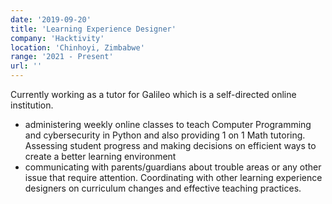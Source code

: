 ```yaml
---
date: '2019-09-20'
title: 'Learning Experience Designer'
company: 'Hacktivity'
location: 'Chinhoyi, Zimbabwe'
range: '2021 - Present'
url: ''
---
```


Currently working as a tutor for Galileo which is a self-directed online institution. 

- administering weekly online classes to teach Computer Programming and cybersecurity in Python and also providing 1 on 1 Math tutoring. Assessing student progress and making decisions on efficient ways to create a better learning environment
- communicating with parents/guardians about trouble areas or any other issue that require attention. Coordinating with other learning experience designers on curriculum changes and effective teaching practices.

